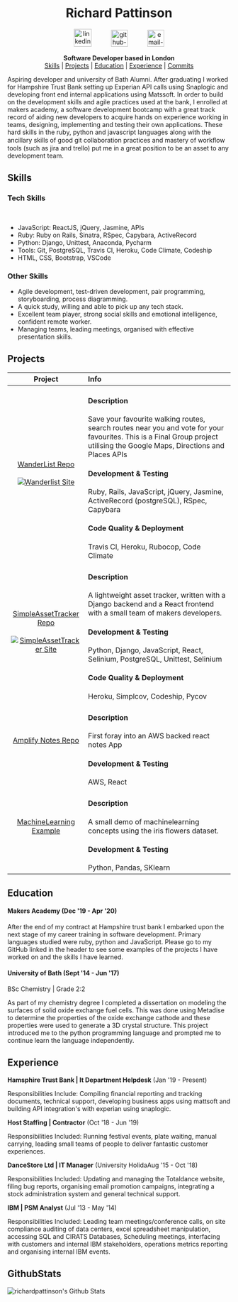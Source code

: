 <div align="center">
  
<h1> Richard Pattinson </h1>
  <a href=https://www.linkedin.com/in/richard-pattinson-1517b578//>
  <img src="https://www.iconfinder.com/data/icons/free-social-icons/67/linkedin_circle_color-512.png" alt="linkedin-icon" height="40" width="40" hspace="20"></a>  
  <a href="https://github.com/richardpattinson">
  <img src="https://cdn0.iconfinder.com/data/icons/octicons/1024/mark-github-512.png" alt="github-icon" height="38" width="38" hspace="20"></a>
  <a href="mailto:richie.pattinson@googlemail.com">
  <img src="https://cdn3.iconfinder.com/data/icons/linecons-free-vector-icons-pack/32/mail-512.png" alt="email-icon" height="38" width="38" hspace="20"></a>

 **Software Developer based in London**<br/>
[Skills](#skills) | [Projects](#projects) | [Education](#education) | [Experience](#experience) | [Commits](#githubstats)
</div>

Aspiring developer and university of Bath Alumni. After graduating I worked for Hampshire Trust Bank setting up Experian API calls using Snaplogic and developing front end internal applications using Matssoft. In order to build on the development skills and agile practices used at the bank, I enrolled at makers academy, a software development bootcamp with a great track record of aiding new developers to acquire hands on experience working in teams, designing, implementing and testing their own applications. These hard skills in the ruby, python and javascript languages along with the ancillary skills of good git collaboration practices and mastery of workﬂow tools (such as jira and trello) put me in a great position to be an asset to any development team.

## Skills

### Tech Skills
<div align="center">
<a href="https://sourcerer.io/richardpattinson"><img src="https://img.shields.io/badge/Ruby-466%20commits-blue.svg" alt=""></a>
<a href="https://sourcerer.io/richardpattinson"><img src="https://img.shields.io/badge/JavaScript-461%20commits-blue.svg" alt=""></a>
<a href="https://sourcerer.io/richardpattinson"><img src="https://img.shields.io/badge/CSS-447%20commits-blue.svg" alt=""></a>
<a href="https://sourcerer.io/richardpattinson"><img src="https://img.shields.io/badge/HTML-389%20commits-blue.svg" alt=""></a>
<a href="https://sourcerer.io/richardpattinson"><img src="https://img.shields.io/badge/SQL-42%20commits-blue.svg" alt=""></a>
</div>

- JavaScript: ReactJS, jQuery, Jasmine, APIs
- Ruby: Ruby on Rails, Sinatra, RSpec, Capybara, ActiveRecord
- Python: Django, Unittest, Anaconda, Pycharm
- Tools: Git, PostgreSQL, Travis CI, Heroku, Code Climate, Codeship
- HTML, CSS, Bootstrap, VSCode

### Other Skills

- Agile development, test-driven development, pair programming, storyboarding, process diagramming.
- A quick study, willing and able to pick up any tech stack.
- Excellent team player, strong social skills and emotional intelligence, confident remote worker. 
- Managing teams, leading meetings, organised with effective presentation skills.



## Projects

| Project           | Info            |
| :------------:     | :-------------         |
| [WanderList Repo](https://github.com/Megscode/Wanderlist) <br /><br /><a href="https://github.com/Megscode/Wanderlist"><div align="center" width="500">![Wanderlist Site](https://wanderlist-makers.herokuapp.com/)<a href="https://wanderlist-makers.herokuapp.com/"></div></a> | <h4>Description</h4> Save your favourite walking routes, search routes near you and vote for your favourites. This is a Final Group project utilising the Google Maps, Directions and Places APIs<br/> <h4> Development & Testing </h4> Ruby, Rails, JavaScript, jQuery, Jasmine, ActiveRecord (postgreSQL), RSpec, Capybara <h4> Code Quality & Deployment </h4> Travis CI, Heroku, Rubocop, Code Climate | 
| [SimpleAssetTracker Repo](https://github.com/makersacademy/simpleassettracker) <br /><br /><a href="https://github.com/makersacademy/simpleassettracker"><div align="center" width="500">![SimpleAssetTracker Site](https://simple-asset-tracker.herokuapp.com/)</div></a> | <h4>Description</h4>A lightweight asset tracker, written with a Django backend and a React frontend with a small team of makers developers.<br/> <h4> Development & Testing </h4> Python, Django, JavaScript, React, Selinium, PostgreSQL, Unittest, Selinium <h4> Code Quality & Deployment </h4> Heroku, Simplcov, Codeship, Pycov |
| [Amplify Notes Repo](https://github.com/richardpattinson/amplifyapp) <br /><br /><a href="https://github.com/Megscode/Wanderlist"><div align="center" width="500">| <h4>Description</h4>First foray into an AWS backed react notes App<br/> <h4> Development & Testing </h4> AWS, React 
| [MachineLearning Example](https://github.com/richardpattinson/MachineLearning) <br /><br /><a href="https://github.com/richardpattinson/MachineLearning"><div align="center" width="500"> | <h4>Description</h4>A small demo of machinelearning concepts using the iris flowers dataset.<br/> <h4> Development & Testing </h4> Python, Pandas, SKlearn 


## Education

#### Makers Academy (Dec '19 - Apr '20)

After the end of my contract at Hampshire trust bank I embarked upon the next stage of my career training in software development. Primary languages studied were ruby, python and JavaScript. Please go to my GitHub linked in the header to see some examples of the projects I have worked on and the skills I have learned.

#### University of Bath (Sept '14 - Jun '17)

BSc Chemistry | Grade 2:2

As part of my chemistry degree I completed a dissertation on modeling the surfaces of solid oxide exchange fuel cells. This was done using  Metadise to determine the properties of the oxide exchange cathode and these properties were used to generate a 3D crystal structure. This project introduced me to the python programming language and prompted me to continue learn the language independently.


## Experience

**Hamsphire Trust Bank | It Department Helpdesk** (Jan '19 - Present)    
 
Responsibilities Include: Compiling financial reporting and tracking documents, technical support, developing business apps using mattsoft and building API integration's with experian using snaplogic. 

**Host Staffing | Contractor** (Oct '18 - Jun '19)    

Responsibilities Included: Running festival events, plate waiting, manual carrying, leading small teams of people to deliver fantastic customer experiences.

**DanceStore Ltd | IT Manager** (University HolidaAug '15 - Oct '18)   

Responsibilities Included: Updating and managing the Totaldance website, filing bug reports, organising email promotion campaigns, integrating a stock administration system and general technical support.

**IBM | PSM Analyst** (Jul '13 - May '14)   

Responsibilities Included: Leading team meetings/conference calls, on site compliance auditing of data centers, excel spreadsheet manipulation, accessing SQL and CIRATS Databases, Scheduling meetings, interfacing with customers and internal IBM stakeholders, operations metrics reporting and organising internal IBM events.

## GithubStats
<p>

  <img align="left" alt="richardpattinson's Github Stats" src="https://github-readme-stats.vercel.app/api?username=richardpattinson&show_icons=true&hide_border=true" />

</p>



